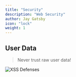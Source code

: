 ```yaml
---
title: "Security"
description: "Web Security"
author: Jay Gatsby
icon: "lock"
weight: 1
---
```




<article id="1">

## User Data

> Never trust raw user data!

<img src="/images/security/user-data.png" alt="XSS Defenses">

</article>
